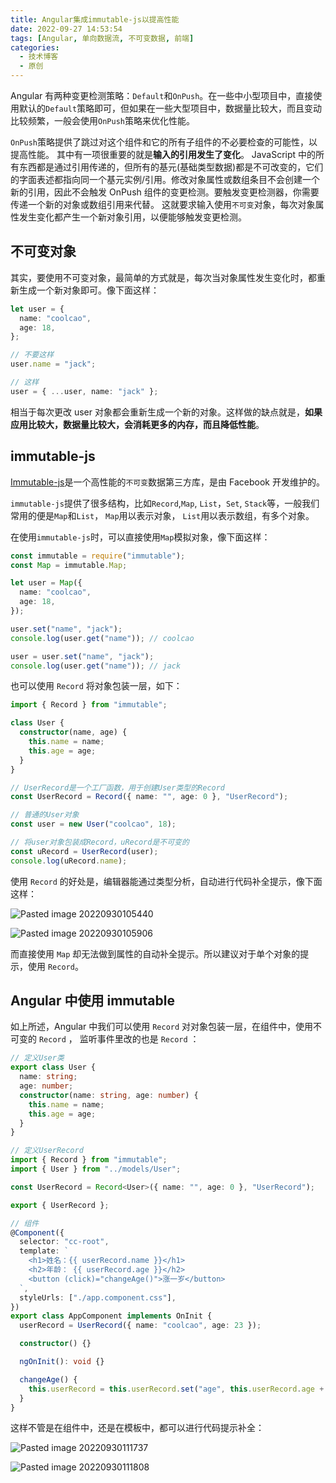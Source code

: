 ```yaml
---
title: Angular集成immutable-js以提高性能
date: 2022-09-27 14:53:54
tags: [Angular, 单向数据流, 不可变数据, 前端]
categories:
  - 技术博客
  - 原创
---
```


Angular 有两种变更检测策略：`Default`和`OnPush`。在一些中小型项目中，直接使用默认的`Default`策略即可，但如果在一些大型项目中，数据量比较大，而且变动比较频繁，一般会使用`OnPush`策略来优化性能。

`OnPush`策略提供了跳过对这个组件和它的所有子组件的不必要检查的可能性，以提高性能。
其中有一项很重要的就是**输入的引用发生了变化**。
JavaScript 中的所有东西都是通过引用传递的，但所有的基元(基础类型数据)都是不可改变的，它们的字面表述都指向同一个基元实例/引用。修改对象属性或数组条目不会创建一个新的引用，因此不会触发 OnPush 组件的变更检测。要触发变更检测器，你需要传递一个新的对象或数组引用来代替。
这就要求输入使用`不可变`对象，每次对象属性发生变化都产生一个新对象引用，以便能够触发变更检测。

<!--more-->

## 不可变对象

其实，要使用不可变对象，最简单的方式就是，每次当对象属性发生变化时，都重新生成一个新对象即可。像下面这样：

```typescript
let user = {
  name: "coolcao",
  age: 18,
};

// 不要这样
user.name = "jack";

// 这样
user = { ...user, name: "jack" };
```

相当于每次更改 user 对象都会重新生成一个新的对象。这样做的缺点就是，**如果应用比较大，数据量比较大，会消耗更多的内存，而且降低性能**。

## immutable-js

[Immutable-js](https://immutable-js.com/ "Immutable-js")是一个高性能的`不可变`数据第三方库，是由 Facebook 开发维护的。

`immutable-js`提供了很多结构，比如`Record`,`Map`, `List`，`Set`, `Stack`等，一般我们常用的便是`Map`和`List`， `Map`用以表示对象， `List`用以表示数组，有多个对象。

在使用`immutable-js`时，可以直接使用`Map`模拟对象，像下面这样：

```typescript
const immutable = require("immutable");
const Map = immutable.Map;

let user = Map({
  name: "coolcao",
  age: 18,
});

user.set("name", "jack");
console.log(user.get("name")); // coolcao

user = user.set("name", "jack");
console.log(user.get("name")); // jack
```

也可以使用 `Record` 将对象包装一层，如下：

```ts
import { Record } from "immutable";

class User {
  constructor(name, age) {
    this.name = name;
    this.age = age;
  }
}

// UserRecord是一个工厂函数，用于创建User类型的Record
const UserRecord = Record({ name: "", age: 0 }, "UserRecord");

// 普通的User对象
const user = new User("coolcao", 18);

// 将user对象包装成Record，uRecord是不可变的
const uRecord = UserRecord(user);
console.log(uRecord.name);
```

使用 `Record` 的好处是，编辑器能通过类型分析，自动进行代码补全提示，像下面这样：

![Pasted image 20220930105440](https://img-vnote-1251075307.cos.ap-beijing.myqcloud.com/1664508083_20220930112035358_1813379688.png)

![Pasted image 20220930105906](https://img-vnote-1251075307.cos.ap-beijing.myqcloud.com/1664508085_20220930112050291_479457721.png)

而直接使用 `Map` 却无法做到属性的自动补全提示。所以建议对于单个对象的提示，使用 `Record`。

## Angular 中使用 immutable

如上所述，Angular 中我们可以使用 `Record` 对对象包装一层，在组件中，使用不可变的 `Record` ， 监听事件里改的也是 `Record` ：

```ts
// 定义User类
export class User {
  name: string;
  age: number;
  constructor(name: string, age: number) {
    this.name = name;
    this.age = age;
  }
}

// 定义UserRecord
import { Record } from "immutable";
import { User } from "../models/User";

const UserRecord = Record<User>({ name: "", age: 0 }, "UserRecord");

export { UserRecord };

// 组件
@Component({
  selector: "cc-root",
  template: `
    <h1>姓名：{{ userRecord.name }}</h1>
    <h2>年龄： {{ userRecord.age }}</h2>
    <button (click)="changeAge()">涨一岁</button>
  `,
  styleUrls: ["./app.component.css"],
})
export class AppComponent implements OnInit {
  userRecord = UserRecord({ name: "coolcao", age: 23 });

  constructor() {}

  ngOnInit(): void {}

  changeAge() {
    this.userRecord = this.userRecord.set("age", this.userRecord.age + 1);
  }
}
```

这样不管是在组件中，还是在模板中，都可以进行代码提示补全：

![Pasted image 20220930111737](https://img-vnote-1251075307.cos.ap-beijing.myqcloud.com/1664508086_20220930112107509_275958753.png)

![Pasted image 20220930111808](https://img-vnote-1251075307.cos.ap-beijing.myqcloud.com/1664508087_20220930112119690_2122500556.png)
